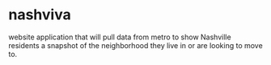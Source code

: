 nashviva
========

website application that will pull data from metro to show Nashville residents a snapshot of the neighborhood they live in or are looking to move to. 
